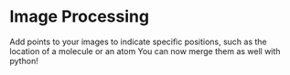 # Image Processing

Add points to your images to indicate specific positions, such as the location of a molecule or an atom
You can now merge them as well with python!
